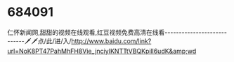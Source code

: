 # 684091
仁怀新闻网,甜甜的视频在线观看,红豆视频免费高清在线看----------------------------🗡🗡点/此/进/入/http://www.baidu.com/link?url=NoK8PT47PahMhFH8Vie_jnciyIKNTTtVBQKpill6udK&amp;wd
